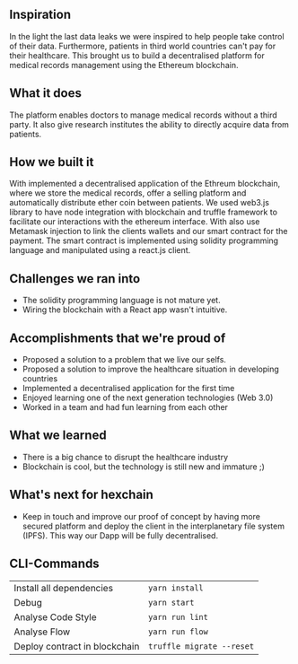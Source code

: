 ## Inspiration
In the light the last data leaks we were inspired to help people take control of their data. Furthermore, patients in third world countries can't pay for their healthcare. This brought us to build a decentralised platform for medical records management using the Ethereum blockchain.

## What it does
The platform enables doctors to manage medical records without a third party. It also give research institutes the ability to directly acquire data from patients.

## How we built it
With implemented a decentralised application of the Ethreum blockchain, where we store the medical records, offer a selling platform and automatically distribute ether coin between patients. We used web3.js library to have node integration with blockchain and truffle framework to facilitate our interactions with the ethereum interface. With also use Metamask injection to link the clients wallets and our smart contract for the payment. The smart contract is implemented using solidity programming language and manipulated using a react.js client.

## Challenges we ran into
- The solidity programming language is not mature yet. 
- Wiring the blockchain with a React app wasn't intuitive.

## Accomplishments that we're proud of
- Proposed a solution to a problem that we live our selfs.
- Proposed a solution to improve the healthcare situation in developing countries
- Implemented a decentralised application for the first time
- Enjoyed learning one of the next generation technologies (Web 3.0)
- Worked in a team and had fun learning from each other

## What we learned
- There is a big chance to disrupt the healthcare industry
- Blockchain is cool, but the technology is still new and immature ;)

## What's next for hexchain
- Keep in touch and improve our proof of concept by having more secured platform and deploy the client in the interplanetary file system (IPFS). This way our Dapp will be fully decentralised.


## CLI-Commands
|                			|                        		|
|---------------------------|-------------------------------|
|Install all dependencies	|`yarn install`            		|
|Debug          			|`yarn start`            		|
|Analyse Code Style			|`yarn run lint`				|
|Analyse Flow				|`yarn run flow`				|
|Deploy contract in blockchain				|`truffle migrate --reset`				|
